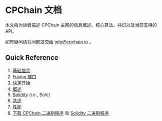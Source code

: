 # CPChain 文档

本文档为读者描述 CPChain 主网的信息概述、核心算法、共识以及当前支持的 API。

如有疑问请将问题提交给 <info@cpchain.io> 。

## Quick Reference

1. [基础信息](./preliminaries/basic_information.md#basic-information)
2. [Fusion 接口](./api/cpc_fusion.md#fusion-api)
3. [快速开始](./quickstart/quickstart-beginner.md#quick-start-for-beginner)
4. [概述](./preliminaries/overview.md#overview)
5. [Solidity](../solidity/docs/index.html) (i.e., Solc)
6. [共识](./detailed_algorithms/consensus.md#consensus)
7. [性能](./performance/performance.md#performance)
8. [下载 CPChain 二进制程序](https://github.com/CPChain/chain/releases) 和 [Solidity 二进制程序](./quickstart/quickstart.md#solidity-binary-release)
